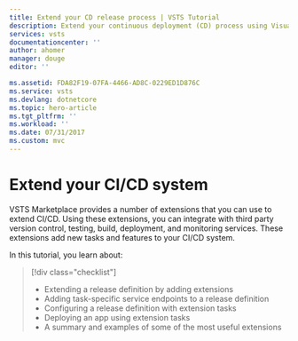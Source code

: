 ```yaml
---
title: Extend your CD release process | VSTS Tutorial
description: Extend your continuous deployment (CD) process using Visual Studio Team Services
services: vsts
documentationcenter: ''
author: ahomer
manager: douge
editor: ''

ms.assetid: FDA82F19-07FA-4466-AD8C-0229ED1D876C
ms.service: vsts
ms.devlang: dotnetcore
ms.topic: hero-article
ms.tgt_pltfrm: ''
ms.workload: ''
ms.date: 07/31/2017
ms.custom: mvc
---
```


# Extend your CI/CD system

VSTS Marketplace provides a number of extensions that you can use to extend CI/CD. Using these extensions, you can integrate with third party version control, testing, build, deployment, and monitoring services. These extensions add new tasks and features to your CI/CD system.

In this tutorial, you learn about:

> [!div class="checklist"]
> * Extending a release definition by adding extensions
> * Adding task-specific service endpoints to a release definition
> * Configuring a release definition with extension tasks
> * Deploying an app using extension tasks
> * A summary and examples of some of the most useful extensions

<!--

[!INCLUDE [include](_shared/build-prerequisites.md)]

This tutorial requires you to have completed the tutorial 
[Define your continuous integration (CI) build process](define-ci-build-process.md)
first. This tutorial extends that one by using the same set of build artifacts
from the build definition. You also need an Azure App Services website where you will deploy the app.

[!INCLUDE [create-azure-web-app-portal](../apps/_shared/create-azure-web-app-portal.md)]

## Select and install an extension

## Use the extension

[TBD - Awaiting decision on which extension to use]

## Update your code to create a new release

[!INCLUDE [change-aspnet-core-code](../apps/_shared/change-aspnet-core-code.md)]

## Monitor the deployment

Open the **Releases** page from the **Build &amp; Release** hub.

Wait a few minutes for the build to complete and the release to start.

Refresh the page and, when it appears, select the new release

Open the release summary from the shortcut menu.

Open **Logs** tab and watch deployment of the release. 

Open **Summary** tab, view results

Choose environment name, drill down each environment.

-->
